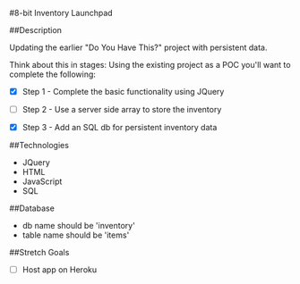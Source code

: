 #8-bit Inventory Launchpad

##Description

Updating the earlier "Do You Have This?" project with persistent data.

Think about this in stages: Using the existing project as a POC you'll want to complete the following:

* [x] Step 1 - Complete the basic functionality using JQuery

* [ ] Step 2 - Use a server side array to store the inventory

* [x] Step 3 - Add an SQL db for persistent inventory data

##Technologies

* JQuery
* HTML
* JavaScript
* SQL

##Database

* db name should be 'inventory'
* table name should be 'items'

##Stretch Goals

* [ ] Host app on Heroku
